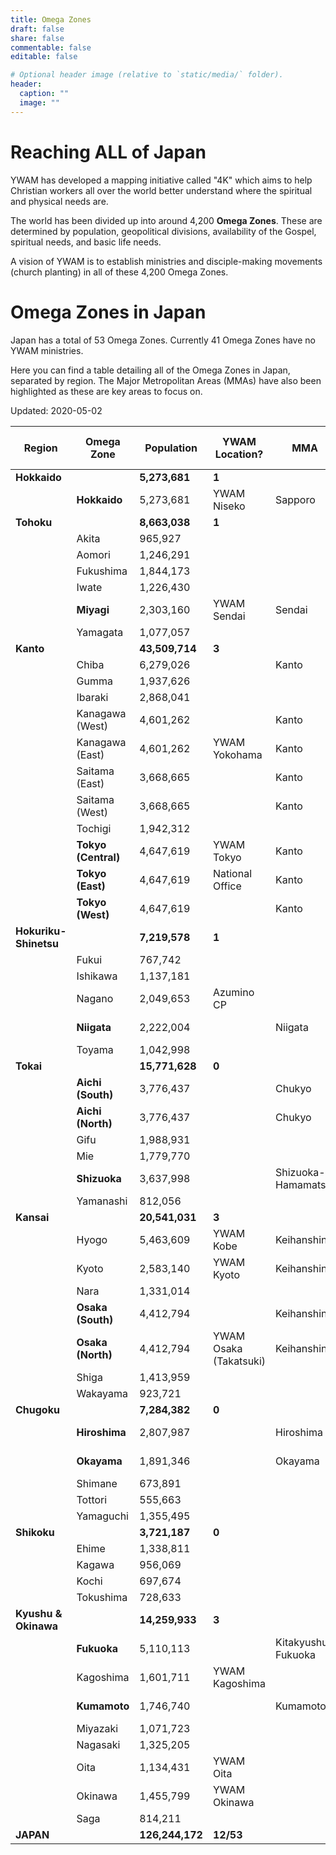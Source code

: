```yaml
---
title: Omega Zones
draft: false
share: false
commentable: false
editable: false

# Optional header image (relative to `static/media/` folder).
header:
  caption: ""
  image: ""
---
```


# Reaching ALL of Japan

YWAM has developed a mapping initiative called "4K" which aims to help Christian workers all over the world better understand where the spiritual and physical needs are.

The world has been divided up into around 4,200 **Omega Zones**. These are determined by population, geopolitical divisions, availability of the Gospel, spiritual needs, and basic life needs.

A vision of YWAM is to establish ministries and disciple-making movements (church planting) in all of these 4,200 Omega Zones.

# Omega Zones in Japan

Japan has a total of 53 Omega Zones. Currently 41 Omega Zones have no YWAM ministries.

Here you can find a table detailing all of the Omega Zones in Japan, separated by region. The Major Metropolitan Areas (MMAs) have also been highlighted as these are key areas to focus on.

Updated: 2020-05-02

| Region           | Omega Zone         | Population       | YWAM Location?       | MMA              | MMA Population (Rank) |
| -----------------| -------------------| -----------------| ---------------------| -----------------| ------------------------|
| **Hokkaido**     |                    | **5,273,681**    | **1**                |                  |                 |
|                  | **Hokkaido**       | 5,273,681        | YWAM Niseko          | Sapporo          | 2,636,254 (6th) |
| **Tohoku**       |                    | **8,663,038**    | **1**                |                  |                 |
|                  | Akita              | 965,927          |                      |                  |                 |
|                  | Aomori             | 1,246,291        |                      |                  |                 |
|                  | Fukushima          | 1,844,173        |                      |                  |                 |
|                  | Iwate              | 1,226,430        |                      |                  |                 |
|                  | **Miyagi**         | 2,303,160        | YWAM Sendai          | Sendai           | 2,256,964 (7th) |
|                  | Yamagata           | 1,077,057        |                      |                  |                 |
| **Kanto**        |                    | **43,509,714**   | **3**                |                  |                 |
|                  | Chiba              | 6,279,026        |                      | Kanto            |                 |
|                  | Gumma              | 1,937,626        |                      |                  |                 |
|                  | Ibaraki            | 2,868,041        |                      |                  |                 |
|                  | Kanagawa (West)    | 4,601,262        |                      | Kanto            |                 |
|                  | Kanagawa (East)    | 4,601,262        | YWAM Yokohama        | Kanto            |                 |
|                  | Saitama (East)     | 3,668,665        |                      | Kanto            |                 |
|                  | Saitama (West)     | 3,668,665        |                      | Kanto            |                 |
|                  | Tochigi            | 1,942,312        |                      |                  |                 |
|                 | **Tokyo (Central)** | 4,647,619        | YWAM Tokyo           | Kanto           | 37,273,866 (1st) |
|                 | **Tokyo (East)**    | 4,647,619        | National Office      | Kanto            |                 |
|                 | **Tokyo (West)**    | 4,647,619        |                      | Kanto            |                 |
| **Hokuriku-Shinetsu** |               | **7,219,578**    | **1**                |                  |                 |
|                  | Fukui              | 767,742          |                      |                  |                 |
|                  | Ishikawa           | 1,137,181        |                      |                  |                 |
|                  | Nagano             | 2,049,653        | Azumino CP           |                  |                 |
|                  | **Niigata**        | 2,222,004        |                      | Niigata         | 1,395,612 (11th) |
|                  | Toyama             | 1,042,998        |                      |                  |                 |
| **Tokai**        |                    | **15,771,628**   | **0**                |                  |                 |
|                  | **Aichi (South)**  | 3,776,437        |                      | Chukyo           | 9,363,221 (3rd) |
|                  | **Aichi (North)**  | 3,776,437        |                      | Chukyo           |                 |
|                  | Gifu               | 1,988,931        |                      |                  |                 |
|                  | Mie                | 1,779,770        |                      |                  |                 |
|                  | **Shizuoka**       | 3,637,998        |                    | Shizuoka-Hamamatsu | 2,842,151 (5th) |
|                  | Yamanashi          | 812,056          |                      |                  |                 |
| **Kansai**       |                    | **20,541,031**   | **3**                |                  |                 |
|                  | Hyogo              | 5,463,609        | YWAM Kobe            | Keihanshin       |                 |
|                  | Kyoto              | 2,583,140        | YWAM Kyoto           | Keihanshin       |                 |
|                  | Nara               | 1,331,014        |                      |                  |                 |
|                  | **Osaka (South)**  | 4,412,794        |                      | Keihanshin      | 19,302,746 (2nd) |
|                  | **Osaka (North)**  | 4,412,794      | YWAM Osaka (Takatsuki) | Keihanshin       |                 |
|                  | Shiga              | 1,413,959        |                      |                  |                 |
|                  | Wakayama           | 923,721          |                      |                  |                 |
| **Chugoku**      |                    | **7,284,382**    | **0**                |                  |                 |
|                  | **Hiroshima**      | 2,807,987        |                      | Hiroshima        | 2,096,745 (8th) |
|                  | **Okayama**        | 1,891,346        |                      | Okayama          | 1,639,414 (9th) |
|                  | Shimane            | 673,891          |                      |                  |                 |
|                  | Tottori            | 555,663          |                      |                  |                 |
|                  | Yamaguchi          | 1,355,495        |                      |                  |                 |
| **Shikoku**      |                    | **3,721,187**    | **0**                |                  |                 |
|                  | Ehime              | 1,338,811        |                      |                  |                 |
|                  | Kagawa             | 956,069          |                      |                  |                 |
|                  | Kochi              | 697,674          |                      |                  |                 |
|                  | Tokushima          | 728,633          |                      |                  |                 |
| **Kyushu & Okinawa** |                | **14,259,933**   | **3**                |                  |                 |
|                  | **Fukuoka**        | 5,110,113        |                    | Kitakyushu-Fukuoka | 5,538,142 (4th) |
|                  | Kagoshima          | 1,601,711        | YWAM Kagoshima       |                  |                 |
|                  | **Kumamoto**       | 1,746,740        |                      | Kumamoto        | 1,492,975 (10th) |
|                  | Miyazaki           | 1,071,723        |                      |                  |                 |
|                  | Nagasaki           | 1,325,205        |                      |                  |                 |
|                  | Oita               | 1,134,431        | YWAM Oita            |                  |                 |
|                  | Okinawa            | 1,455,799        | YWAM Okinawa         |                  |                 |
|                  | Saga               | 814,211          |                      |                  |                 |
| **JAPAN**        |                    | **126,244,172**  | **12/53**            |                  |                 |
